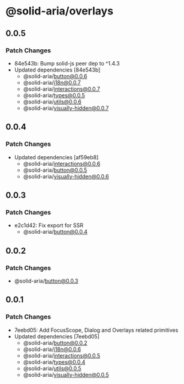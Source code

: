 # @solid-aria/overlays

## 0.0.5

### Patch Changes

- 84e543b: Bump solid-js peer dep to ^1.4.3
- Updated dependencies [84e543b]
  - @solid-aria/button@0.0.6
  - @solid-aria/i18n@0.0.7
  - @solid-aria/interactions@0.0.7
  - @solid-aria/types@0.0.5
  - @solid-aria/utils@0.0.6
  - @solid-aria/visually-hidden@0.0.7

## 0.0.4

### Patch Changes

- Updated dependencies [af59eb8]
  - @solid-aria/interactions@0.0.6
  - @solid-aria/button@0.0.5
  - @solid-aria/visually-hidden@0.0.6

## 0.0.3

### Patch Changes

- e2c1d42: Fix export for SSR
  - @solid-aria/button@0.0.4

## 0.0.2

### Patch Changes

- @solid-aria/button@0.0.3

## 0.0.1

### Patch Changes

- 7eebd05: Add FocusScope, Dialog and Overlays related primitives
- Updated dependencies [7eebd05]
  - @solid-aria/button@0.0.2
  - @solid-aria/i18n@0.0.6
  - @solid-aria/interactions@0.0.5
  - @solid-aria/types@0.0.4
  - @solid-aria/utils@0.0.5
  - @solid-aria/visually-hidden@0.0.5
